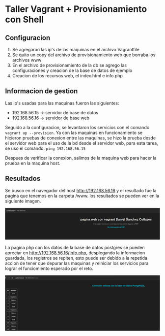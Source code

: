 # Taller Vagrant + Provisionamiento con Shell

## Configuracion
1. Se agregaron las ip's de las maquinas en el archivo Vagrantfile
2. Se quito un copy del archivo de provisionamiento web que borraba los archivos www
3. En el archivo de provisionamiento de la db se agrego las configuraciones y creacion de la base de datos de ejemplo
4. Creacion de los recursos web, el index.html e info.php

## Informacion de gestion
Las ip's usadas para las maquinas fueron las siguientes:
- 192.168.56.15 -> servidor de base de datos
- 192.168.56.16 -> servidor de base web

Seguido a la configuracion, se levantaron los servicios con el comando `vagrant up --provision`.
Ya con las maquinas en funcionamiento se hicieron pruebas de conexion entre las maquinas, se hizo la prueba desde el servidor web para el uso de la bd desde el servidor web, para esta tarea, se uso el comando:
`ping 192.168.56.15`

Despues de verificar la conexion, salimos de la maquina web para hacer la prueba en la maquina host.

## Resultados

Se busco en el navegador del host http://192.168.56.16 y el resultado fue la pagina que tenemos en la carpeta /www. los resultados se pueden ver en la siguiente imagen.

![Index html](/assets/indexFoto.png)

La pagina php con los datos de la base de datos postgres se pueden apreciar en http://192.168.56.16/info.php, desplegando la informacion guardada, los registros se repiten, esto puede ser debido a la repetida accion de tener que depurar las maquinas y reiniciar los servicios para lograr el funciomiento esperado por el reto.

![info php](/assets/infophpFoto.png)
